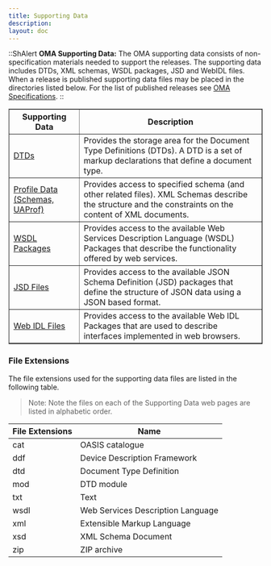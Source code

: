 ```yaml
---
title: Supporting Data
description:
layout: doc
---
```

::ShAlert
**OMA Supporting Data:** The OMA supporting data consists of non-specification materials needed to support the releases. The supporting data includes DTDs, XML schemas, WSDL packages, JSD and WebIDL files. When a release is published supporting data files may be placed in the directories listed below. For the list of published releases see [OMA Specifications](/specifications/search/specifications#oma-technical-specifications).
::

<table border="1">
  <thead>
    <tr>
      <th>Supporting Data</th>
      <th>Description</th>
    </tr>
  </thead>
  <tbody>
    <tr>
      <td><a href="https://www.openmobilealliance.org/tech/dtd" target="_blank">DTDs</a></td>
      <td>Provides the storage area for the Document Type Definitions (DTDs). A DTD is a set of markup declarations that define a document type.</td>
    </tr>
    <tr>
      <td><a href="https://www.openmobilealliance.org/tech/profiles" target="_blank">Profile Data (Schemas, UAProf)</a></td>
      <td>Provides access to specified schema (and other related files). XML Schemas describe the structure and the constraints on the content of XML documents.</td>
    </tr>
    <tr>
      <td><a href="https://www.openmobilealliance.org/tech/wsdl" target="_blank">WSDL Packages</a></td>
      <td>Provides access to the available Web Services Description Language (WSDL) Packages that describe the functionality offered by web services.</td>
    </tr>
    <tr>
      <td><a href="https://www.openmobilealliance.org/tech/profiles/JSD" target="_blank">JSD Files</a></td>
      <td>Provides access to the available JSON Schema Definition (JSD) packages that define the structure of JSON data using a JSON based format.</td>
    </tr>
    <tr>
      <td><a href="https://www.openmobilealliance.org/tech/profiles/widl" target="_blank">Web IDL Files</a></td>
      <td>Provides access to the available Web IDL Packages that are used to describe interfaces implemented in web browsers.</td>
    </tr>
  </tbody>
</table>

### File Extensions
The file extensions used for the supporting data files are listed in the following table.

> Note: Note the files on each of the Supporting Data web pages are listed in alphabetic order.

<table>
<thead>
    <tr>
        <th>File Extensions</th>
        <th>Name</th>
    </tr>
</thead>
<tbody>
    <tr>
        <td>cat</td>
        <td>OASIS catalogue</td>
    </tr>
    <tr>
        <td>ddf</td>
        <td>Device Description Framework</td>
    </tr>
    <tr>
        <td>dtd</td>
        <td>Document Type Definition</td>
    </tr>
    <tr>
        <td>mod</td>
        <td>DTD module</td>
    </tr>
    <tr>
        <td>txt</td>
        <td>Text</td>
    </tr>
    <tr>
        <td>wsdl</td>
        <td>Web Services Description Language</td>
    </tr>
    <tr>
        <td>xml</td>
        <td>Extensible Markup Language</td>
    </tr>
    <tr>
        <td>xsd</td>
        <td>XML Schema Document</td>
    </tr>
    <tr>
        <td>zip</td>
        <td>ZIP archive</td>
    </tr>
</tbody>
</table>